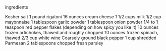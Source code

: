 ingredients

Kosher salt
1 pound rigatoni
16 ounces cream cheese
1 1/2 cups milk
1/2 cup mayonnaise
1 tablespoon garlic powder
1 tablespoon onion powder
1/4 to 1 teaspoon red pepper flakes (depending on how spicy you like it)
10 ounces frozen artichokes, thawed and roughly chopped
10 ounces frozen spinach, thawed
2/3 cup white wine
Coarsely ground black pepper
1 cup shredded Parmesan
2 tablespoons chopped fresh parsley











